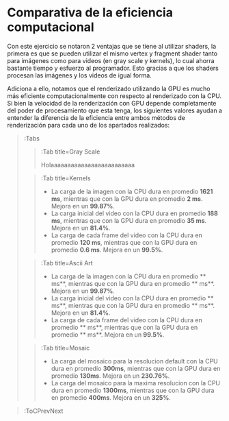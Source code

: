 # Comparativa de la eficiencia computacional

Con este ejercicio se notaron 2 ventajas que se tiene al utilizar shaders, la primera es que se pueden utilizar el mismo vertex y fragment shader tanto para imágenes como para videos (en gray scale y kernels), lo cual ahorra bastante tiempo y esfuerzo al programador. Esto gracias a que los shaders procesan las imágenes y los videos de igual forma.

Adiciona a ello, notamos que el renderizado utilizando la GPU es mucho más eficiente computacionalmente con respecto al renderizado con la CPU. 
Si bien la velocidad de la renderización con GPU depende completamente del poder de procesamiento que esta tenga, los siguientes valores ayudan a entender la diferencia de la eficiencia entre ambos métodos de renderización para cada uno de los apartados realizados:


> :Tabs
> > :Tab title=Gray Scale
> >
> > Holaaaaaaaaaaaaaaaaaaaaaaaaa
> 
> > :Tab title=Kernels
> > 
> > 
> > * La carga de la imagen con la CPU dura en promedio **1621 ms**, mientras que con la GPU dura en promedio **2 ms**. Mejora en un **99.87%**.
> > * La carga inicial del video con la CPU dura en promedio **188 ms**, mientras que con la GPU dura en promedio **35 ms**. Mejora en un **81.4%**.
> > * La carga de cada frame del video con la CPU dura en promedio **120 ms**, mientras que con la GPU dura en promedio **0.6 ms**. Mejora en un **99.5%**.
> > 
> 
> > :Tab title=Ascii Art
> >
> > * La carga de la imagen con la CPU dura en promedio ** ms**, mientras que con la GPU dura en promedio ** ms**. Mejora en un **99.87%**.
> > * La carga inicial del video con la CPU dura en promedio ** ms**, mientras que con la GPU dura en promedio ** ms**. Mejora en un **81.4%**.
> > * La carga de cada frame del video con la CPU dura en promedio ** ms**, mientras que con la GPU dura en promedio ** ms**. Mejora en un **99.5%**.
>
> 
> > :Tab title=Mosaic
> > 
> > * La carga del mosaico para la resolucion default con la CPU dura en promedio **300ms**, mientras que con la GPU dura en promedio **130ms**. Mejora en un **230.76%**.
> > * La carga del mosaico para la maxima resolucion con la CPU dura en promedio **1300ms**, mientras que con la GPU dura en promedio **400ms**. Mejora en un **325%**.
>

<!-- # Conclusions & Future Work

Se pueden apreciar varias caracteristicas comunes a las aplicaciones planteadas. La versatilidad de las aplicaciones es una caracteristica fundamental identificada. Inicialmente, el método de procesamiento del Kernel tiene distintas utilidades en sí mismo, ya que nos permite, además de aplicar filtros a las imágenes, obtener información fundamental de una imagen, facilitando así su estudio y análisis en otras ramas del análsis de estas. 
<br/>
<br/>
Por otro lado, el análisis de imagenes por medio de bloques de información teniendo en cuenta su brillo, puede ser de útilidad para la obtención de información de una imagen. Además, esta clase de análisis nos brinda distintas posibilidades de aplicación, como la representación de imagenes a través de caractéres ASCII (ASCII Art) o los mosaicos de imagenes.
En este caso, como mejora a la implementación se propone la automatización de la función selectCharacter, de modo que analice todos los caracteres ASCII posibles, y seleccione cual simbolo representa mejor un bloque de información.
<br/>
<br/>
Esta última aplicación, que analiza una imagen y genera un mosaico de la misma a partir de otras imagenes, hace uso de un mecanismo de obtención del color denomínate que resulta resulta simple, efectivo y elegante. Se destaca en este caso particular el reto de la obtención de las imagenes, ya que el color dominante de una zona puede variar ampliamente. Dentro de la experimentación de esta aplicación se realizaron pruebas haciendo uso de una API de obtención de imagenes, pero dada la cantidad de solicitudes realizadas, se convirtió en una opción inviable a la hora de escalar a imagenes de un tamaño más grande. Sin embargo, la alternativa de estandarizar los colores en el formato HTML y el uso de la distancia delta para discretizar resulta altamente efectivo. Como futuro trabajo se proponen las siguientes ideas.

* Si bien la distancia delta es una medida efectiva no deja de ser una simple distancia euclidiana, una mejora en el trabajo podría ser trabajar una medida más precisa de acuerdo con el contexto. 

* Hacer uso de una API de pago mejoraría considerablemente la aplicación implementada, ya que permitiría personalizar un mosaico con una mayor gama de posibilidades. La implementación de una API que pueda proveer las imagenes solicitadas lograría el mismo resultado, según las pruebas realizadas.  -->

> :ToCPrevNext

<!--
El kernel es un método de procesamiento de imágenes muy versátil, pues no solo sirve para aplicar filtros a las imágenes, sino que también permiten la obtención de carácteristicas de una imagen, facilitando así el estudio de las imagenes, y su aplicación en otras áreas que hacen uso de imágenes. Finalmente, para un trabajo futuro este tema se puede profundizar y desarrollar con la investigación y experimentación sobre cada uno de los filtros y la razón por la cual cada uno de ellos genera el debido efecto.



<br/>
<br/>
<br/>
<br/>

# ASCII Art
## Conclusions & future work

Se concluye que el análisis por medio de bloques de información y brillo puede ser de utilidad para la representación fiel de una imagen, pero en algunos casos pueden requerirse distintos algoritmos para medir le intensidad, ya que esta puede verse distorsionada y no ser una medida a representar fiable.
Como trabajo futuro se propone la automatización de la función selectCharacter, de modo que analice todos los caracteres ASCII posibles, y seleccione cual simbolo representa mejor un bloque de información.


<br/>
<br/>
<br/>
<br/>


# Mosaic - Images
## Conclusions & Future Work

Para finalizar se concluye que el mecanismo de obtención del color denomínate resulta simple, sencillo, efectivo y elegante, por otro lado, se destaca que fue inviable hacer uso de una API, pero la alternativa de estandarizar los colores en el formato HTML y el uso de la distancia delta para discretizar resulta altamente efectivo. Como futuro trabajo se proponen las siguientes ideas.

-->

